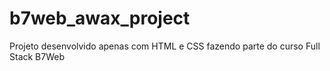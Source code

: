 # b7web_awax_project
Projeto desenvolvido apenas com HTML e CSS fazendo parte do curso Full Stack B7Web
